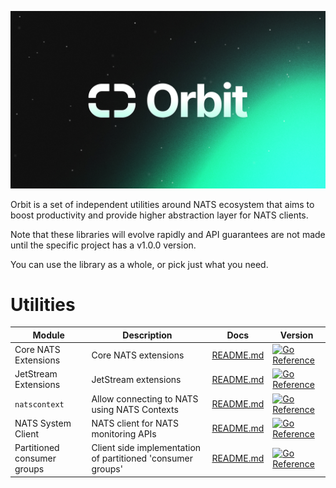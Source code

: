 <p align="center">
  <img src="orbit.png">
</p>

Orbit is a set of independent utilities around NATS ecosystem that aims to boost
productivity and provide higher abstraction layer for NATS clients.

Note that these libraries will evolve rapidly and API guarantees are not made
until the specific project has a v1.0.0 version.

You can use the library as a whole, or pick just what you need.

# Utilities

| Module               | Description                                  | Docs                                 | Version                                                                           |
|----------------------|----------------------------------------------|--------------------------------------|-----------------------------------------------------------------------------------|
| Core NATS Extensions | Core NATS extensions                         | [README.md](natsext/README.md)       | [![Go Reference][natsext-image]][natsext-url]                                     |
| JetStream Extensions | JetStream extensions                         | [README.md](jetstreamext/README.md)  | [![Go Reference][jetstreamext-image]][jetstreamext-url]                           |
| `natscontext`        | Allow connecting to NATS using NATS Contexts | [README.md](natscontext/README.md)   | [![Go Reference][natscontext-image]][natscontext-url]                             |
| NATS System Client   | NATS client for NATS monitoring APIs         | [README.md](natssysclient/README.md) | [![Go Reference][natssysclient-image]][natssysclient-url]                         |
| Partitioned consumer groups | Client side implementation of partitioned 'consumer groups' | [README.md](pcgroups/README.md) | [![Go Reference][pcgroups-image]][pcgroups-url] |

[natsext-url]: https://pkg.go.dev/github.com/synadia-io/orbit.go/natsext
[natsext-image]: https://pkg.go.dev/badge/github.com/synadia-io/orbit.go/natsext.svg
[jetstreamext-url]: https://pkg.go.dev/github.com/synadia-io/orbit.go/jetstreamext
[jetstreamext-image]: https://pkg.go.dev/badge/github.com/synadia-io/orbit.go/jetstreamext.svg
[natscontext-url]: https://pkg.go.dev/github.com/synadia-io/orbit.go/natscontext
[natscontext-image]: https://pkg.go.dev/badge/github.com/synadia-io/orbit.go/natscontext.svg
[natssysclient-url]: https://pkg.go.dev/github.com/synadia-io/orbit.go/natssysclient
[natssysclient-image]: https://pkg.go.dev/badge/github.com/synadia-io/orbit.go/natssysclient.svg
[pcgroups-url]: https://pkg.go.dev/github.com/synadia-io/orbit.go/pcgroups
[pcgroups-image]: https://pkg.go.dev/badge/github.com/synadia-io/orbit.go/pcgroups.svg
